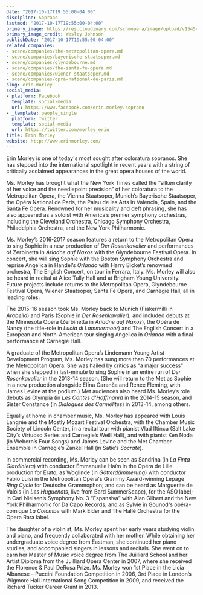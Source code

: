```yaml
---
date: "2017-10-17T19:55:00-04:00"
discipline: Soprano
lastmod: "2017-10-17T19:55:00-04:00"
primary_image: https://res.cloudinary.com/schmopera/image/upload/v1545409169/media/webhook-uploads/1508284355934/erinhscolor---wesley-johnson.jpg.jpg
primary_image_credit: Wesley Johnson
publishDate: "2017-10-17T19:55:00-04:00"
related_companies:
- scene/companies/the-metropolitan-opera.md
- scene/companies/bayerische-staatsoper.md
- scene/companies/glyndebourne.md
- scene/companies/the-santa-fe-opera.md
- scene/companies/wiener-staatsoper.md
- scene/companies/opra-national-de-paris.md
slug: erin-morley
social_media:
- platform: Facebook
  template: social-media
  url: https://www.facebook.com/erin.morley.soprano
- _template: people_single
  platform: Twitter
  template: social-media
  url: https://twitter.com/morley_erin
title: Erin Morley
website: http://www.erinmorley.com/
---
```


Erin Morley is one of today's most sought after coloratura sopranos. She has stepped into the international spotlight in recent years with a string of critically acclaimed appearances in the great opera houses of the world.

Ms. Morley has brought what the New York Times called the “silken clarity of her voice and the needlepoint precision” of her coloratura to the Metropolitan Opera, the Vienna Staatsoper, Munich’s Bayerische Staatsoper, the Opéra National de Paris, the Palau de les Arts in Valencia, Spain, and the Santa Fe Opera. Renowned for her musicality and deft phrasing, she has also appeared as a soloist with America’s premier symphony orchestras, including the Cleveland Orchestra, Chicago Symphony Orchestra, Philadelphia Orchestra, and the New York Philharmonic.

Ms. Morley’s 2016-2017 season features a return to the Metropolitan Opera to sing Sophie in a new production of *Der Rosenkavalier* and performances of Zerbinetta in *Ariadne auf Naxos* with the Glyndebourne Festival Opera. In concert, she will sing Sophie with the Boston Symphony Orchestra and reprise Angelica in Handel’s *Orlando* with Harry Bicket’s renowned orchestra, The English Concert, on tour in Ferrara, Italy. Ms. Morley will also be heard in recital at Alice Tully Hall and at Brigham Young University. Future projects include returns to the Metropolitan Opera, Glyndebourne Festival Opera, Wiener Staatsoper, Santa Fe Opera, and Carnegie Hall, all in leading roles.

The 2015-16 season took Ms. Morley back to Munich (Fiakermilli in *Arabella*) and Paris (Sophie in *Der Rosenkavalier*), and included debuts at the Minnesota Opera (Zerbinetta in *Ariadne auf Naxos*), the Opéra de Nancy (the title-role in *Lucia di Lammermoor*) and The English Concert in a European and North-American tour singing Angelica in *Orlando* with a final performance at Carnegie Hall.

A graduate of the Metropolitan Opera’s Lindemann Young Artist Development Program, Ms. Morley has sung more than 70 performances at the Metropolitan Opera. She was hailed by critics as "a major success" when she stepped in last-minute to sing Sophie in an entire run of *Der Rosenkavalier* in the 2013-14 season. (She will return to the Met as Sophie in a new production alongside Elīna Garanča and Renee Fleming, with James Levine at the podium.) Met audiences also heard Ms. Morley’s role debuts as Olympia (in *Les Contes d’Hoffmann*) in the 2014-15 season, and Sister Constance (in *Dialogues des Carmélites*) in 2013-14, among others.

Equally at home in chamber music, Ms. Morley has appeared with Louis Langrée and the Mostly Mozart Festival Orchestra, with the Chamber Music Society of Lincoln Center, in a recital tour with pianist Vlad Iftinca (Salt Lake City’s Virtuoso Series and Carnegie’s Weill Hall), and with pianist Ken Noda (in Webern’s Four Songs) and James Levine and the Met Chamber Ensemble in Carnegie’s Zankel Hall (in Satie’s *Socrate*). 

In commercial recording, Ms. Morley can be seen as Sandrina (in *La Finta Giardiniera*) with conductor Emmanuelle Haïm in the Opéra de Lille production for Erato; as Woglinde (in *Götterdämmerung*) with conductor Fabio Luisi in the Metropolitan Opera's Grammy Award-winning Lepage *Ring Cycle* for Deutsche Grammophon; and can be heard as Marguerite de Valois (in *Les Huguenots*, live from Bard SummerScape), for the ASO label; in Carl Nielsen’s Symphony No. 3 “Espansiva” with Alan Gilbert and the New York Philharmonic for Da Capo Records; and as Sylvie in Gounod's opéra-comique *La Colombe* with Mark Elder and The Hallé Orchestra for the Opera Rara label.

The daughter of a violinist, Ms. Morley spent her early years studying violin and piano, and frequently collaborated with her mother. While obtaining her undergraduate voice degree from Eastman, she continued her piano studies, and accompanied singers in lessons and recitals. She went on to earn her Master of Music voice degree from The Juilliard School and her Artist Diploma from the Juilliard Opera Center in 2007, where she received the Florence & Paul DeRosa Prize. Ms. Morley won 1st Place in the Licia Albanese – Puccini Foundation Competition in 2006, 3rd Place in London’s Wigmore Hall International Song Competition in 2009, and received the Richard Tucker Career Grant in 2013.
